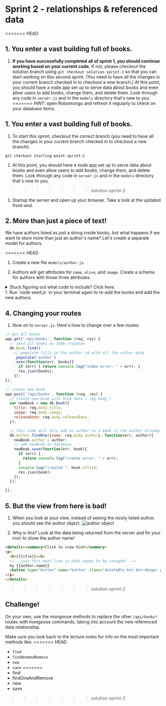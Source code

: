 # Sprint 2 - relationships & referenced data

<<<<<<< HEAD
## 1. You enter a vast building full of books.

1. **If you have successfully completed all of sprint 1, you should continue working based on your current code.** If not, please checkout the solution branch using `git checkout solution-sprint-1` so that you can start working on this second sprint. (You need to have all the changes in your current branch checked in to checkout a new branch.) At this point, you should have a node app set up to serve data about books and even allow users to add books, change them, and delete them. Look through any code in `server.js` and in the `models` directory that's new to you.
=======
_HINT_: open Robomongo and refresh it regularly to check on your database items.

## 1. You enter a vast building full of books.

1. To start this sprint, checkout the correct branch (you need to have all the changes in your current branch checked in to checkout a new branch):
  ```
  git checkout starting-point-sprint-2
  ```

1. At this point, you should have a node app set up to serve data about books and even allow users to add books, change them, and delete them. Look through any code in `server.js` and in the `models` directory that's new to you.
>>>>>>> solution-sprint-2

1. Startup the server and open up your browser.  Take a look at the updated front-end.

## 2. More than just a piece of text!

We have authors listed as just a string inside books, but what happens if we want to store more than just an author's name?  Let's create a separate model for authors.  

<<<<<<< HEAD
1. Create a new file `models/author.js`.

2. Authors will get attributes for `name`, `alive`, and `image`.  Create a schema for authors with those three attributes.

  <details><summary>Stuck figuring out what code to include? Click here.</summary>

=======

1. Create a new file `models/author.js`.

1. Authors will get attributes for `name`, `alive`, and `image`.  Create a schema for authors like you did for books.

  <details><summary>Stuck figuring out what code to include? Click here.</summary>

    ```js
>>>>>>> solution-sprint-2
    // models/author.js
    var mongoose = require('mongoose');
    var Schema = mongoose.Schema;

    var AuthorSchema = new Schema({
      name: String,
      // you should fill the rest of this in
    });
<<<<<<< HEAD

    
  </details>
<br>

3. Next, create an `Author` model from the schema.  

  <details><summary>Stuck figuring out what code to include? Click here.</summary>

    // models/author.js
    var Author = mongoose.model('Author', AuthorSchema);

  </details>

<br>

4. Now, export your Author model.

  <details><summary>Stuck figuring out what code to include? Click here.</summary>


  // models/author.js
  module.exports = Author;

  </details>

<br>

> Now, if another file inside the `models` directory used `require('./author.js')`, it would have access to the `Author` model exported here!

5. We exported the `Author` model so it's available elsewhere, but now we need to `require` it in the other file(s) that will use it.  We're grouping all our models in `models/index.js`, so add a line to that file to bring in the new `Author` model.  Also add the `Author` model to the `models/index.js` module exports. If you'd like, you can do both in the same line!

  <details><summary>Stuck figuring out what code to include? Click here.</summary>


    module.exports.Author = require("./author.js");

=======
    ```
  </details>


1. Next, create an `Author` model from the schema.  

  <details><summary>Stuck figuring out what code to include? Click here.</summary>

    ```js
    // models/author.js
    var Author = mongoose.model('Author', AuthorSchema);
    ```

  </details>



1. Now, export your Author model.

  <details><summary>Stuck figuring out what code to include? Click here.</summary>

  ```js
  // models/author.js
  module.exports = Author;
  ```

  </details>

  Now if another file inside the `models` directory used `require('./author.js')`, it would have access to the `Author` model exported here!

1. We exported the `Author` model so it's available elsewhere, but now we need to `require` it in the other file(s) that will use it.  We're grouping all our models in `models/index.js`, so add a line to that file to bring in the new `Author` model.  Also add the `Author` model to the `models/index.js` module exports. If you'd like, you can do both in the same line!

  <details><summary>Stuck figuring out what code to include? Click here.</summary>

  ```js
  module.exports.Author = require("./author.js");
  ```
>>>>>>> solution-sprint-2

  </details>


<<<<<<< HEAD
> Now since we `require('./models')` in `server.js`, `server.js` automatically gains access to _both_ the `Book` database model _and_ the `Author` database model.  In fact, the object brought in with `require('./models')` will be exactly this:
=======
  Now since we `require('./models')` in `server.js`, `server.js` automatically gains access to _both_ the `Book` database model _and_ the `Author` database model.  In fact, the object brought in with `require('./models')` will be exactly this:
>>>>>>> solution-sprint-2

  ```js
  { "Book": Book,  "Author": Author }
  ```

## 3. Whose book is it anyway?

Now we have a books model and authors has its own model. We want to relate them! Now we'll update books to store an author by reference instead of just storing the name.

Referencing authors is a good choice here because:
* many books might share the same author, and   
<<<<<<< HEAD
* we don't want to have to access every single one of an author's books just to make a change to the author's data. 
=======
* we don't want to have to access every single one of an author's books just to make a change to the author's data.  
>>>>>>> solution-sprint-2


1. We'll need to update the book schema. Change the `author` line to store a reference to the author:

```js
var BookSchema = new Schema({
  title: String,
  author: {
    type: Schema.Types.ObjectId,
    ref: 'Author'
  },
  image: String,
  releaseDate: String
});
```
<<<<<<< HEAD

## 4. Authors, assemble!
=======
## 3. Authors, assemble!
>>>>>>> solution-sprint-2

1. We have all the tools we need to start making authors.  Add the following data to your `seed.js` file.
<!-- Then add a call to `db.Author.remove` to delete all the old authors, and inside it add a call to `db.Author.create` to create new authors. -->

  <details><summary>Expand this section for author seed data.</summary>

<<<<<<< HEAD
    var authors_list = [
      {
        name: "Harper Lee",
        alive: false
      },
      {
        name: "F Scott Fitzgerald",
        alive: false
      },
      {
        name: "Victor Hugo",
        alive: false
      },
      {
        name: "Jules Verne",
        alive: false
      },
      {
        name: "Sheryl Sandberg",
        alive: true
      },
      {
        name: "Tim Ferriss",
        alive: true
      },
      {
        name: "John Steinbeck",
        alive: false
      },
      {
        name: "William Shakespeare",
        alive: false
      }
    ];


  </details>

2. Now we need edit our `seed.js` file to create books and authors being sure to connect the two together. Remove all the other functions and replace with:

  <details><summary>Click to view monstrosity</summary>


    db.Author.remove({}, function(err, authors) {
      console.log('removed all authors');
      db.Author.create(authors_list, function(err, authors){
        if (err) {
          console.log(err);
          return;
        }
        console.log('recreated all authors');
        console.log("created", authors.length, "authors");


        db.Book.remove({}, function(err, books){
          console.log('removed all books');
          books_list.forEach(function (bookData) {
            var book = new db.Book({
              title: bookData.title,
              image: bookData.image,
              releaseDate: bookData.releaseDate
            });
            db.Author.findOne({name: bookData.author}, function (err, foundAuthor) {
              console.log('found author ' + foundAuthor.name + ' for book ' + book.title);
              if (err) {
                console.log(err);
                return;
              }
              book.author = foundAuthor;
              book.save(function(err, savedBook){
                if (err) {
                  return console.log(err);
                }
                console.log('saved ' + savedBook.title + ' by ' + foundAuthor.name);
              });
            });
          });
        });

      });
    });


  </details>

<img src="http://i.imgur.com/ONjGv69.png" width="300px">

3. Run `node seed.js` in your terminal again to re-add the books and add the new authors.

## 5. Reroute! 

Some of our book-related routes won't work anymore since we changed the structure of our data.

1. On to `server.js`! Try to change over your routes to use the new structure of books and authors. If you get stuck, here's  code to get you started on changing over a few routes:

<details><summary>Spoilers on new route structure:</summary>

    // get all books
    app.get('/api/books', function (req, res) {
      // send all books as JSON response
      db.Book.find()
        // populate fills in the author id with all the author data
        .populate('author')
        .exec(function(err, books){
          if (err) { return console.log("index error: " + err); }
          res.json(books);
        });
    });

    // create new book
    app.post('/api/books', function (req, res) {
      // create new book with form data (`req.body`)
      var newBook = new db.Book({
        title: req.body.title,
        image: req.body.image,
        releaseDate: req.body.releaseDate,
      });

      // this code will only add an author to a book if the author already exists
      db.Author.findOne({name: req.body.author}, function(err, author){
        newBook.author = author;
        // add newBook to database
        newBook.save(function(err, book){
          if (err) {
            return console.log("create error: " + err);
          }
          console.log("created ", book.title);
          res.json(book);
        });
      });

    });


</details>

## 6. But the view from here is bad!
1. When you look at your view, instead of seeing the nicely listed author, you might see the "stringified" author object.
![author object](https://cloud.githubusercontent.com/assets/3010270/14153137/6c0b4432-f66b-11e5-9440-b122c471e746.png)

1. Why is this? Look at the data being returned from the server and, if needed, fix your template string to show the author name!

<details><summary>click for a hint</summary>

```
<p>
  <b>${book.title}</b>
  <!-- this next line is what needs to be changed! -->
  by ${book.author.name}
  <button type="button" name="button" class="deleteBtn btn btn-danger pull-right" data-id=${book._id}>Delete</button>
</p>
```
</details>
=======
  ```js
  var authors_list = [
    {
      name: "Harper Lee",
      alive: false
    },
    {
      name: "F Scott Fitzgerald",
      alive: false
    },
    {
      name: "Victor Hugo",
      alive: false
    },
    {
      name: "Jules Verne",
      alive: false
    },
    {
      name: "Sheryl Sandberg",
      alive: true
    },
    {
      name: "Tim Ferriss",
      alive: true
    },
    {
      name: "John Steinbeck",
      alive: false
    },
    {
      name: "William Shakespeare",
      alive: false
    }
  ];

  ```
  </details>

1. Now we need edit our `seed.js` file to create books and authors being sure to connect the two together. Remove all the other functions and replace with:

  <details><summary>Click to view monstrosity</summary>

  ```js
  db.Author.remove({}, function(err, authors) {
    console.log('removed all authors');
    db.Author.create(authors_list, function(err, authors){
      if (err) {
        console.log(err);
        return;
      }
      console.log('recreated all authors');
      console.log("created", authors.length, "authors");


      db.Book.remove({}, function(err, books){
        console.log('removed all books');
        books_list.forEach(function (bookData) {
          var book = new db.Book({
            title: bookData.title,
            image: bookData.image,
            releaseDate: bookData.releaseDate
          });
          db.Author.findOne({name: bookData.author}, function (err, foundAuthor) {
            console.log('found author ' + foundAuthor.name + ' for book ' + book.title);
            if (err) {
              console.log(err);
              return;
            }
            book.author = foundAuthor;
            book.save(function(err, savedBook){
              if (err) {
                return console.log(err);
              }
              console.log('saved ' + savedBook.title + ' by ' + foundAuthor.name);
            });
          });
        });
      });

    });
  });
  ```


  ![](http://i.imgur.com/ONjGv69.png)
  </details>
1. Run `node seed.js` in your terminal again to re-add the books and add the new authors.

## 4. Changing your routes

1. Now on to `server.js`. Here's how to change over a few routes:

  ```js
  // get all books
  app.get('/api/books', function (req, res) {
    // send all books as JSON response
    db.Book.find()
      // populate fills in the author id with all the author data
      .populate('author')
      .exec(function(err, books){
        if (err) { return console.log("index error: " + err); }
        res.json(books);
      });
  });

  // create new book
  app.post('/api/books', function (req, res) {
    // create new book with form data (`req.body`)
    var newBook = new db.Book({
      title: req.body.title,
      image: req.body.image,
      releaseDate: req.body.releaseDate,
    });

    // this code will only add an author to a book if the author already exists
    db.Author.findOne({name: req.body.author}, function(err, author){
      newBook.author = author;
      // add newBook to database
      newBook.save(function(err, book){
        if (err) {
          return console.log("create error: " + err);
        }
        console.log("created ", book.title);
        res.json(book);
      });
    });

  });
  ```

## 5. But the view from here is bad!
1. When you look at your view, instead of seeing the nicely listed author, you should see the author object.
![author object](https://cloud.githubusercontent.com/assets/3010270/14153137/6c0b4432-f66b-11e5-9440-b122c471e746.png)

1. Why is this? Look at the data being returned from the server and fix your `html` to show the author name!

```html
<details><summary>Click to view hint</summary>
<p>
  <b>{{title}}</b>
  <!-- just this next line is what needs to be changed! -->
  by {{author.name}}
  <button type="button" name="button" class="deleteBtn btn btn-danger pull-right" data-id={{_id}}>Delete</button>
</p>
</details>
```
>>>>>>> solution-sprint-2



## Challenge!

On your own, use the mongoose methods to replace the other `/api/books*` routes with mongoose commands, taking into account the new referenced data relationship.

Make sure you look back to the lecture notes for info on the most important methods like:
<<<<<<< HEAD
* `find`
* `findOneAndRemove`
* `new`
* `save`
=======
* find
* findOneAndRemove
* new
* save
>>>>>>> solution-sprint-2
